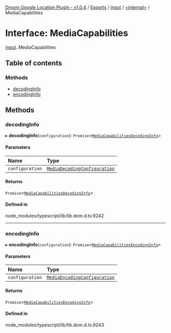 [Droom Google Location Plugin - v1.0.4](../README.md) / [Exports](../modules.md) / [input](../modules/input.md) / [<internal\>](../modules/input._internal_.md) / MediaCapabilities

# Interface: MediaCapabilities

[input](../modules/input.md).[<internal>](../modules/input._internal_.md).MediaCapabilities

## Table of contents

### Methods

- [decodingInfo](input._internal_.MediaCapabilities.md#decodinginfo)
- [encodingInfo](input._internal_.MediaCapabilities.md#encodinginfo)

## Methods

### decodingInfo

▸ **decodingInfo**(`configuration`): `Promise`<[`MediaCapabilitiesDecodingInfo`](input._internal_.MediaCapabilitiesDecodingInfo.md)\>

#### Parameters

| Name | Type |
| :------ | :------ |
| `configuration` | [`MediaDecodingConfiguration`](input._internal_.MediaDecodingConfiguration.md) |

#### Returns

`Promise`<[`MediaCapabilitiesDecodingInfo`](input._internal_.MediaCapabilitiesDecodingInfo.md)\>

#### Defined in

node_modules/typescript/lib/lib.dom.d.ts:9242

___

### encodingInfo

▸ **encodingInfo**(`configuration`): `Promise`<[`MediaCapabilitiesEncodingInfo`](input._internal_.MediaCapabilitiesEncodingInfo.md)\>

#### Parameters

| Name | Type |
| :------ | :------ |
| `configuration` | [`MediaEncodingConfiguration`](input._internal_.MediaEncodingConfiguration.md) |

#### Returns

`Promise`<[`MediaCapabilitiesEncodingInfo`](input._internal_.MediaCapabilitiesEncodingInfo.md)\>

#### Defined in

node_modules/typescript/lib/lib.dom.d.ts:9243
